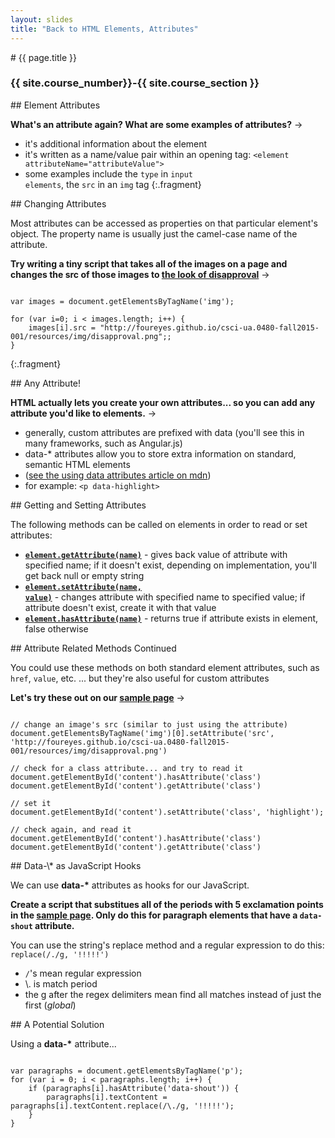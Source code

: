 ```yaml
---
layout: slides
title: "Back to HTML Elements, Attributes"
---
```

<section markdown="block" class="intro-slide">
# {{ page.title }}

### {{ site.course_number}}-{{ site.course_section }}

<p><small></small></p>
</section>

<section markdown="block">
## Element Attributes

__What's an attribute again? What are some examples of attributes?__ &rarr;

* it's additional information about the element
* it's written as a name/value pair within an opening tag: <code>&lt;element attributeName="attributeValue"&gt;</code>
* some examples include the <code>type</code> in <code>input elements</code>, the <code>src</code> in an <code>img</code> tag
{:.fragment}
</section>

<section markdown="block">
## Changing Attributes

Most attributes can be accessed as properties on that particular element's object. The property name is usually just the camel-case name of the attribute.

__Try writing a tiny script that takes all of the images on a page and changes the src of those images to [the look of disapproval](http://foureyes.github.io/csci-ua.0480-spring2016-010/resources/img/disapproval.png)__ &rarr;

<pre><code data-trim contenteditable>
var images = document.getElementsByTagName('img');

for (var i=0; i < images.length; i++) {
	images[i].src = "http://foureyes.github.io/csci-ua.0480-fall2015-001/resources/img/disapproval.png";;
}
</code></pre>
{:.fragment}
</section>

<section markdown="block">
## Any Attribute!

__HTML actually lets you create your own attributes... so you can add any attribute you'd like to elements.__ &rarr;

* generally, custom attributes are prefixed with data (you'll see this in many frameworks, such as Angular.js)
* data-\* attributes allow you to store extra information on standard, semantic HTML elements 
* ([see the using data attributes article on mdn](https://developer.mozilla.org/en-US/docs/Web/Guide/HTML/Using_data_attributes))
* for example: <code>&lt;p data-highlight&gt;</code>
</section>

<section markdown="block">
## Getting and Setting Attributes

The following methods can be called on elements in order to read or set attributes:

* __[<code>element.getAttribute(name)</code>](https://developer.mozilla.org/en-US/docs/Web/API/Element.getAttribute)__ - gives back value of attribute with specified name; if it doesn't exist, depending on implementation, you'll get back null or empty string
* __[<code>element.setAttribute(name, value)</code>](https://developer.mozilla.org/en-US/docs/Web/API/element.setAttribute)__ - changes attribute with specified name to specified value; if attribute doesn't exist, create it with that value
* __[<code>element.hasAttribute(name)</code>](https://developer.mozilla.org/en-US/docs/Web/API/Element.hasAttribute)__ - returns true if attribute exists in element, false otherwise

</section>
<section markdown="block">
## Attribute Related Methods Continued

You could use these methods on both standard element attributes, such as <code>href</code>, <code>value</code>, etc. ... but they're also useful for custom attributes

__Let's try these out on our [sample page](../../code/class18.html)__ &rarr;

<pre><code data-trim contenteditable>
// change an image's src (similar to just using the attribute)
document.getElementsByTagName('img')[0].setAttribute('src', 'http://foureyes.github.io/csci-ua.0480-fall2015-001/resources/img/disapproval.png')

// check for a class attribute... and try to read it
document.getElementById('content').hasAttribute('class')
document.getElementById('content').getAttribute('class')

// set it
document.getElementById('content').setAttribute('class', 'highlight');

// check again, and read it
document.getElementById('content').hasAttribute('class')
document.getElementById('content').getAttribute('class')
</code></pre>

</section>
<section markdown="block">
## Data-\* as JavaScript Hooks

We can use __data-\*__ attributes as hooks for our JavaScript.

__Create a script that substitues all of the periods with 5 exclamation points in the [sample page](../../code/class18.html). Only do this for paragraph elements that have a <code>data-shout</code> attribute.__

You can use the string's replace method and a regular expression to do this: <code>replace(/\./g, '!!!!!')</code>

* <code>/</code>'s mean regular expression
* \\. is match period
* the g after the regex delimiters mean find all matches instead of just the first (_global_)
</section>

<section markdown="block">
## A Potential Solution

Using a __data-\*__ attribute...

<pre><code data-trim contenteditable>
var paragraphs = document.getElementsByTagName('p');
for (var i = 0; i < paragraphs.length; i++) {
	if (paragraphs[i].hasAttribute('data-shout')) {
		paragraphs[i].textContent = paragraphs[i].textContent.replace(/\./g, '!!!!!');
	}
}
</code></pre>
</section>


